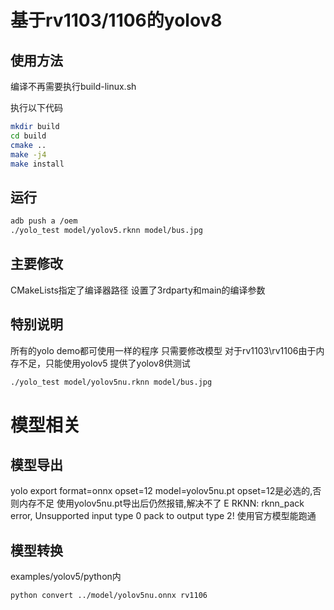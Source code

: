 # 基于rv1103/1106的yolov8
## 使用方法
编译不再需要执行build-linux.sh

执行以下代码
```sh
mkdir build
cd build
cmake ..
make -j4
make install
```
## 运行
```sh
adb push a /oem
./yolo_test model/yolov5.rknn model/bus.jpg
```
## 主要修改
CMakeLists指定了编译器路径
设置了3rdparty和main的编译参数
## 特别说明
所有的yolo demo都可使用一样的程序
只需要修改模型
对于rv1103\rv1106由于内存不足，只能使用yolov5
提供了yolov8供测试
```sh
./yolo_test model/yolov5nu.rknn model/bus.jpg
```
# 模型相关
## 模型导出
yolo export format=onnx opset=12 model=yolov5nu.pt
opset=12是必选的,否则内存不足
使用yolov5nu.pt导出后仍然报错,解决不了
E RKNN: rknn_pack error, Unsupported input type 0 pack to output type 2!
使用官方模型能跑通
## 模型转换
examples/yolov5/python内
```sh
python convert ../model/yolov5nu.onnx rv1106
```

